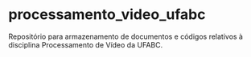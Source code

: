 # processamento_video_ufabc
 Repositório para armazenamento de documentos e códigos relativos à disciplina Processamento de Vídeo da UFABC.
